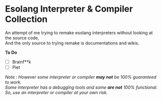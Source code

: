 # Esolang Interpreter &amp; Compiler Collection
An attempt of me trying to remake esolang interpreters without looking at the source code,<br>
And the only source to trying remake is documentations and wikis.

__To Do__
 - [ ] Brainf**k
 - [ ] Piet

_Note : However some interpreter or compiler __may not__ be 100% guaranteed to work.<br> 
Some interpreter has a debugging tools and some __are not__ 100% functional.<br>
So, use an interpreter or compiler at your own risk.<br>_

